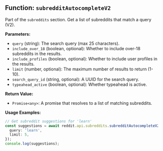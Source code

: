 ## Function: `subredditAutocompleteV2`

Part of the `subreddits` section. Get a list of subreddits that match a query (V2).

**Parameters:**

- `query` (string): The search query (max 25 characters).
- `include_over_18` (boolean, optional): Whether to include over-18 subreddits in the results.
- `include_profiles` (boolean, optional): Whether to include user profiles in the results.
- `limit` (number, optional): The maximum number of results to return (1-10).
- `search_query_id` (string, optional): A UUID for the search query.
- `typeahead_active` (boolean, optional): Whether typeahead is active.

**Return Value:**

- `Promise<any>`: A promise that resolves to a list of matching subreddits.

**Usage Examples:**

```typescript
// Get subreddit suggestions for 'learn'
const suggestions = await reddit.api.subreddits.subredditAutocompleteV2({
  query: 'learn',
  limit: 5,
});
console.log(suggestions);
```
